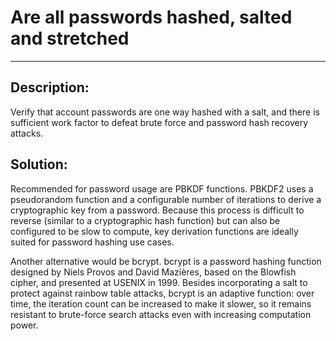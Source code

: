 # Are all passwords hashed, salted and stretched 
-------

## Description:

Verify that account passwords are one way hashed with a salt, and there is sufficient work 
factor to defeat brute force and password hash recovery attacks.

## Solution:

Recommended for password usage are PBKDF functions. PBKDF2 uses a pseudorandom function 
and a configurable number of iterations to derive a cryptographic key from a password. 
Because this process is difficult to reverse (similar to a cryptographic hash function)
but can also be configured to be slow to compute, key derivation functions are ideally 
suited for password hashing use cases.

Another alternative would be bcrypt. bcrypt is a password hashing function designed by 
Niels Provos and David Mazières, based on the Blowfish cipher, and presented at USENIX in 
1999. Besides incorporating a salt to protect against rainbow table attacks, bcrypt is an 
adaptive function: over time, the iteration count can be increased to make it slower, 
so it remains resistant to brute-force search attacks even with increasing computation power.

